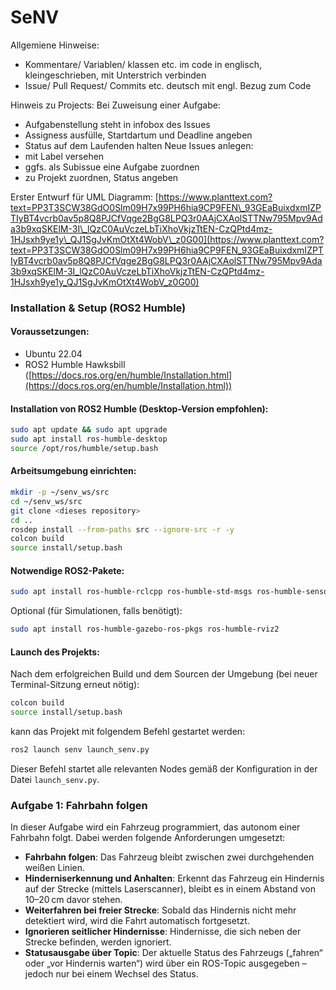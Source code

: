 # SeNV

Allgemiene Hinweise:

- Kommentare/ Variablen/ klassen etc. im code in englisch, kleingeschrieben, mit Unterstrich verbinden
- Issue/ Pull Request/ Commits etc. deutsch mit engl. Bezug zum Code

Hinweis zu Projects: Bei Zuweisung einer Aufgabe:

- Aufgabenstellung steht in infobox des Issues
- Assigness ausfülle, Startdartum und Deadline angeben
- Status auf dem Laufenden halten Neue Issues anlegen:
- mit Label versehen
- ggfs. als Subissue eine Aufgabe zuordnen
- zu Projekt zuordnen, Status angeben

Erster Entwurf für UML Diagramm: [https://www.planttext.com?text=PP3T3SCW38GdO0Slm09H7x99PH6hia9CP9FEN\_93GEaBuixdxmIZPTIyBT4vcrb0av5p8Q8PJCfVqge2BgG8LPQ3r0AAjCXAolSTTNw795Mpv9Ada3b9xqSKElM-3I\_lQzC0AuVczeLbTiXhoVkjzTtEN-CzQPtd4mz-1HJsxh9ye1y\_QJ1SgJvKmOtXt4WobV\_z0G00](https://www.planttext.com?text=PP3T3SCW38GdO0Slm09H7x99PH6hia9CP9FEN_93GEaBuixdxmIZPTIyBT4vcrb0av5p8Q8PJCfVqge2BgG8LPQ3r0AAjCXAolSTTNw795Mpv9Ada3b9xqSKElM-3I_lQzC0AuVczeLbTiXhoVkjzTtEN-CzQPtd4mz-1HJsxh9ye1y_QJ1SgJvKmOtXt4WobV_z0G00)

### Installation & Setup (ROS2 Humble)

#### Voraussetzungen:

- Ubuntu 22.04
- ROS2 Humble Hawksbill ([https://docs.ros.org/en/humble/Installation.html](https://docs.ros.org/en/humble/Installation.html))

#### Installation von ROS2 Humble (Desktop-Version empfohlen):

```bash
sudo apt update && sudo apt upgrade
sudo apt install ros-humble-desktop
source /opt/ros/humble/setup.bash
```

#### Arbeitsumgebung einrichten:

```bash
mkdir -p ~/senv_ws/src
cd ~/senv_ws/src
git clone <dieses repository>
cd ..
rosdep install --from-paths src --ignore-src -r -y
colcon build
source install/setup.bash
```

#### Notwendige ROS2-Pakete:

```bash
sudo apt install ros-humble-rclcpp ros-humble-std-msgs ros-humble-sensor-msgs ros-humble-nav-msgs ros-humble-geometry-msgs ros-humble-tf2 ros-humble-tf2-ros ros-humble-laser-geometry
```

Optional (für Simulationen, falls benötigt):

```bash
sudo apt install ros-humble-gazebo-ros-pkgs ros-humble-rviz2
```

#### Launch des Projekts:

Nach dem erfolgreichen Build und dem Sourcen der Umgebung (bei neuer Terminal-Sitzung erneut nötig):

```bash
colcon build
source install/setup.bash
```

kann das Projekt mit folgendem Befehl gestartet werden:

```bash
ros2 launch senv launch_senv.py
```

Dieser Befehl startet alle relevanten Nodes gemäß der Konfiguration in der Datei `launch_senv.py`.

### Aufgabe 1: Fahrbahn folgen

In dieser Aufgabe wird ein Fahrzeug programmiert, das autonom einer Fahrbahn folgt. Dabei werden folgende Anforderungen umgesetzt:

- **Fahrbahn folgen**: Das Fahrzeug bleibt zwischen zwei durchgehenden weißen Linien.
- **Hinderniserkennung und Anhalten**: Erkennt das Fahrzeug ein Hindernis auf der Strecke (mittels Laserscanner), bleibt es in einem Abstand von 10–20 cm davor stehen.
- **Weiterfahren bei freier Strecke**: Sobald das Hindernis nicht mehr detektiert wird, wird die Fahrt automatisch fortgesetzt.
- **Ignorieren seitlicher Hindernisse**: Hindernisse, die sich neben der Strecke befinden, werden ignoriert.
- **Statusausgabe über Topic**: Der aktuelle Status des Fahrzeugs („fahren“ oder „vor Hindernis warten“) wird über ein ROS-Topic ausgegeben – jedoch nur bei einem Wechsel des Status.

